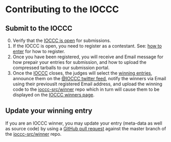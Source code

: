 # Contributing to the IOCCC

## Submit to the IOCCC

0. Verify that the <A HREF="https://www.ioccc.org/index.html#enter">IOCCC is open</A> for submissions.
1. If the IOCCC is open, you need to register as a contestant.
See: <A HREF="https://www.ioccc.org/index.html#enter">how to enter</A> for how to register.
2. Once you have been registered, you will receive and Email message for how prepair your entries for submission,
and how to upload the compressed tarballs to our submission portal.
3. Once the <A HREF="https://www.ioccc.org/index.html#enter">IOCCC</A> closes,
the judges will select the <A HREF="https://www.ioccc.org/years.html">winning entries</A>,
announce them on the <A HREF="https://twitter.com/ioccc">@IOCCC twitter feed</A>,
notify the winners via Email using their previouslt registered Email address,
and upload the winning code to the <A HREF="https://github.com/ioccc-src/winner">ioccc-src/winner</A> repo
which in turn will cause them to be displayed on the  <A HREF="https://www.ioccc.org/years.html">IOCCC winners page</A>.

## Update your winning entry

If you are an IOCCC winner, you may update your entry (meta-data as well as source code)
by using a <A HREF="https://github.com/ioccc-src/winner/pulls">GitHub pull request</A>
against the master branch of the  <A HREF="https://github.com/ioccc-src/winner">ioccc-src/winner</A> repo.
